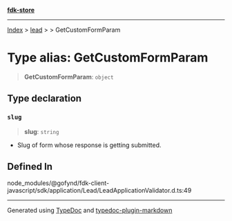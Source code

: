 [**fdk-store**](../../../README.md)
***

[Index](../../../API.md) > [lead](../../README.md) > [<internal>](../README.md) > GetCustomFormParam

# Type alias: GetCustomFormParam

> **GetCustomFormParam**: `object`

## Type declaration

### `slug`

> **slug**: `string`

- Slug of form whose response is getting submitted.

## Defined In

node\_modules/@gofynd/fdk-client-javascript/sdk/application/Lead/LeadApplicationValidator.d.ts:49

***
Generated using [TypeDoc](https://typedoc.org/) and [typedoc-plugin-markdown](https://www.npmjs.com/package/typedoc-plugin-markdown)

